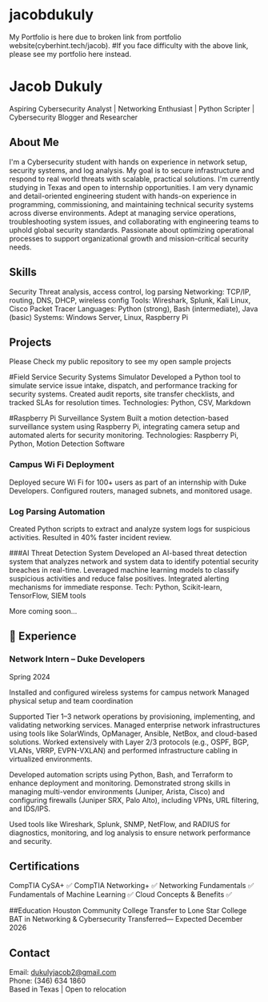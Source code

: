 # jacobdukuly
My Portfolio is here due to broken link from  portfolio website(cyberhint.tech/jacob).
#If you face difficulty with the above link, please see my portfolio here instead. 

#  Jacob Dukuly

Aspiring Cybersecurity Analyst | Networking Enthusiast | Python Scripter | Cybersecurity Blogger and Researcher



##  About Me
I'm a Cybersecurity  student with hands on experience in network setup, security systems, and log analysis. My goal is to secure infrastructure and respond to real world threats with scalable, practical solutions. I'm currently studying in Texas and open to internship opportunities. I am very dynamic and detail-oriented engineering student with hands-on experience in programming, commissioning, and maintaining technical security systems across diverse environments. Adept at managing service operations, troubleshooting system issues, and collaborating with engineering teams to uphold global security standards. Passionate about optimizing operational processes to support organizational growth and mission-critical security needs.

   

##  Skills
  Security Threat analysis, access control, log parsing
  Networking: TCP/IP, routing, DNS, DHCP, wireless config
  Tools: Wireshark, Splunk, Kali Linux, Cisco Packet Tracer
  Languages: Python (strong), Bash (intermediate), Java (basic)
  Systems: Windows Server, Linux, Raspberry Pi

  

##  Projects

Please Check my public repository to see my open sample projects

#Field Service Security Systems Simulator
Developed a Python tool to simulate service issue intake, dispatch, and performance tracking for security systems. Created audit reports, site transfer checklists, and tracked SLAs for resolution times.
Technologies: Python, CSV, Markdown

#Raspberry Pi Surveillance System
Built a motion detection-based surveillance system using Raspberry Pi, integrating camera setup and automated alerts for security monitoring.
Technologies: Raspberry Pi, Python, Motion Detection Software

### Campus Wi Fi Deployment
  Deployed secure Wi Fi for 100+ users as part of an internship with Duke Developers.
  Configured routers, managed subnets, and monitored usage.

###  Log Parsing Automation
  Created Python scripts to extract and analyze system logs for suspicious activities.
  Resulted in 40% faster incident review.
  
###AI Threat Detection System
Developed an AI-based threat detection system that analyzes network and system data to identify potential security breaches in real-time. Leveraged machine learning models to classify suspicious activities and reduce false positives. Integrated alerting mechanisms for immediate response.
Tech: Python, Scikit-learn, TensorFlow, SIEM tools


More coming soon...

   

## 🔹 Experience

###  Network Intern – Duke Developers
Spring 2024

 Installed and configured wireless systems for campus network
 Managed physical setup and team coordination

Supported Tier 1–3 network operations by provisioning, implementing, and validating networking services. Managed enterprise network infrastructures using tools like SolarWinds, OpManager, Ansible, NetBox, and cloud-based solutions. Worked extensively with Layer 2/3 protocols (e.g., OSPF, BGP, VLANs, VRRP, EVPN-VXLAN) and performed infrastructure cabling in virtualized environments.

Developed automation scripts using Python, Bash, and Terraform to enhance deployment and monitoring. Demonstrated strong skills in managing multi-vendor environments (Juniper, Arista, Cisco) and configuring firewalls (Juniper SRX, Palo Alto), including VPNs, URL filtering, and IDS/IPS.

Used tools like Wireshark, Splunk, SNMP, NetFlow, and RADIUS for diagnostics, monitoring, and log analysis to ensure network performance and security.

   

## Certifications
  CompTIA CySA+ ✅
  CompTIA Networking+ ✅
  Networking Fundamentals ✅
  Fundamentals of Machine Learning ✅
  Cloud Concepts & Benefits ✅

##Education
Houston Community College Transfer to Lone Star College 
 BAT in Networking & Cybersecurity  Transferred— Expected December 2026 

##  Contact
 Email: dukulyjacob2@gmail.com  
 Phone: (346) 634 1860  
 Based in Texas | Open to relocation

